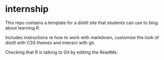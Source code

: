 # internship

This repo contains a template for a distill site that students can use to blog about learning R. 

Includes instructions re how to work with markdown, customise the look of distill with CSS themes and interact with git. 


Checking that R is talking to Git by editing the ReadMe.
